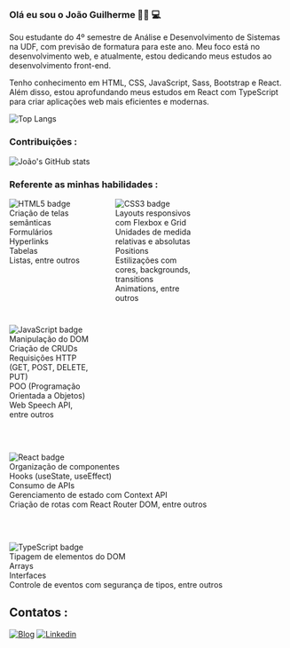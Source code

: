 ### Olá eu sou o João Guilherme 👋🏾 💻

Sou estudante do 4º semestre de Análise e Desenvolvimento de Sistemas na UDF, com previsão de formatura para este ano. Meu foco está no desenvolvimento web, e atualmente, estou dedicando meus estudos ao desenvolvimento front-end.

Tenho conhecimento em HTML, CSS, JavaScript, Sass, Bootstrap e React. Além disso, estou aprofundando meus estudos em React com TypeScript para criar aplicações web mais eficientes e modernas.

![Top Langs](https://github-readme-stats.vercel.app/api/top-langs/?username=joaoguiaguiar&hide_progress=true)

### Contribuições :

![João's GitHub stats](https://github-readme-stats.vercel.app/api?username=joaoguiaguiar&show_icons=true&theme=radical)

### Referente as minhas habilidades :

<div style="display: flex; flex-wrap: wrap; gap: 40px;">
  <div style="flex-basis: 30%;">
    <img src="https://img.shields.io/badge/HTML5-E34F26?style=for-the-badge&logo=html5&logoColor=white" alt="HTML5 badge" />
    <ul style="list-style-type: none; padding: 0; margin: 0;">
      <li>Criação de telas semânticas</li>
      <li>Formulários</li>
      <li>Hyperlinks</li>
      <li>Tabelas</li>
      <li>Listas, entre outros</li>
    </ul>
  </div>

  <div style="flex-basis: 30%;">
    <img src="https://img.shields.io/badge/CSS3-1572B6?style=for-the-badge&logo=css3&logoColor=white" alt="CSS3 badge" />
    <ul style="list-style-type: none; padding: 0; margin: 0;">
      <li>Layouts responsivos com Flexbox e Grid</li>
      <li>Unidades de medida relativas e absolutas</li>
      <li>Positions</li>
      <li>Estilizações com cores, backgrounds, transitions</li>
      <li>Animations, entre outros</li>
    </ul>
  </div>

  <div style="flex-basis: 30%;">
    <img src="https://img.shields.io/badge/JavaScript-F7DF1E?style=for-the-badge&logo=javascript&logoColor=black" alt="JavaScript badge" />
    <ul style="list-style-type: none; padding: 0; margin: 0;">
      <li>Manipulação do DOM</li>
      <li>Criação de CRUDs</li>
      <li>Requisições HTTP (GET, POST, DELETE, PUT)</li>
      <li>POO (Programação Orientada a Objetos)</li>
      <li>Web Speech API, entre outros</li>
    </ul>
  </div>

  <div style="flex-basis: 100%; margin-top: 20px;">
    <img src="https://img.shields.io/badge/React-61DAFB?style=for-the-badge&logo=react&logoColor=black" alt="React badge" />
    <ul style="list-style-type: none; padding: 0; margin: 0;">
      <li>Organização de componentes</li>
      <li>Hooks (useState, useEffect)</li>
      <li>Consumo de APIs</li>
      <li>Gerenciamento de estado com Context API</li>
      <li>Criação de rotas com React Router DOM, entre outros</li>
    </ul>
  </div>

  <div style="flex-basis: 100%; margin-top: 20px;">
    <img src="https://img.shields.io/badge/TypeScript-007ACC?style=for-the-badge&logo=typescript&logoColor=white" alt="TypeScript badge" />
    <ul style="list-style-type: none; padding: 0; margin: 0;">
      <li>Tipagem de elementos do DOM</li>
      <li>Arrays</li>
      <li>Interfaces</li>
      <li>Controle de eventos com segurança de tipos, entre outros</li>
    </ul>
  </div>
</div>

## Contatos :

[![Blog](https://img.shields.io/website?label=joaoguiaguiar.com&style=for-the-badge&url=https://joaoguiaguiar.com/)](https://dev-curriculo-joaoguiar.vercel.app/?vercelToolbarCode=HyAMxpw-RBMP0Q5)
[![Linkedin](https://img.shields.io/badge/LinkedIn-0077B5?style=for-the-badge&logo=linkedin&logoColor=white)](https://www.linkedin.com/in/jo%C3%A3o-guilherme-rodrigues-aguiar/)
